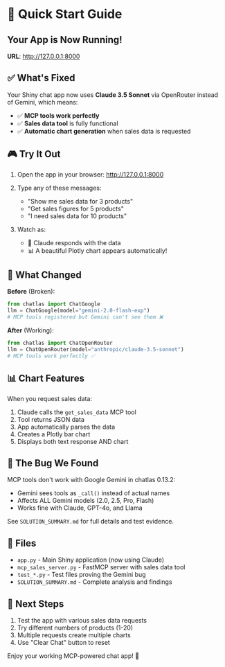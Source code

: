 # 🚀 Quick Start Guide

## Your App is Now Running!

**URL**: http://127.0.0.1:8000

## ✅ What's Fixed

Your Shiny chat app now uses **Claude 3.5 Sonnet** via OpenRouter instead of Gemini, which means:
- ✅ **MCP tools work perfectly**
- ✅ **Sales data tool** is fully functional
- ✅ **Automatic chart generation** when sales data is requested

## 🎮 Try It Out

1. Open the app in your browser: http://127.0.0.1:8000

2. Type any of these messages:
   - "Show me sales data for 3 products"
   - "Get sales figures for 5 products"
   - "I need sales data for 10 products"

3. Watch as:
   - 📝 Claude responds with the data
   - 📊 A beautiful Plotly chart appears automatically!

## 🔧 What Changed

**Before** (Broken):
```python
from chatlas import ChatGoogle
llm = ChatGoogle(model="gemini-2.0-flash-exp")
# MCP tools registered but Gemini can't see them ❌
```

**After** (Working):
```python
from chatlas import ChatOpenRouter
llm = ChatOpenRouter(model="anthropic/claude-3.5-sonnet")
# MCP tools work perfectly ✅
```

## 📊 Chart Features

When you request sales data:
1. Claude calls the `get_sales_data` MCP tool
2. Tool returns JSON data
3. App automatically parses the data
4. Creates a Plotly bar chart
5. Displays both text response AND chart

## 🐛 The Bug We Found

MCP tools don't work with Google Gemini in chatlas 0.13.2:
- Gemini sees tools as `_call()` instead of actual names
- Affects ALL Gemini models (2.0, 2.5, Pro, Flash)
- Works fine with Claude, GPT-4o, and Llama

See `SOLUTION_SUMMARY.md` for full details and test evidence.

## 📝 Files

- `app.py` - Main Shiny application (now using Claude)
- `mcp_sales_server.py` - FastMCP server with sales data tool
- `test_*.py` - Test files proving the Gemini bug
- `SOLUTION_SUMMARY.md` - Complete analysis and findings

## 🎯 Next Steps

1. Test the app with various sales data requests
2. Try different numbers of products (1-20)
3. Multiple requests create multiple charts
4. Use "Clear Chat" button to reset

Enjoy your working MCP-powered chat app! 🎉
